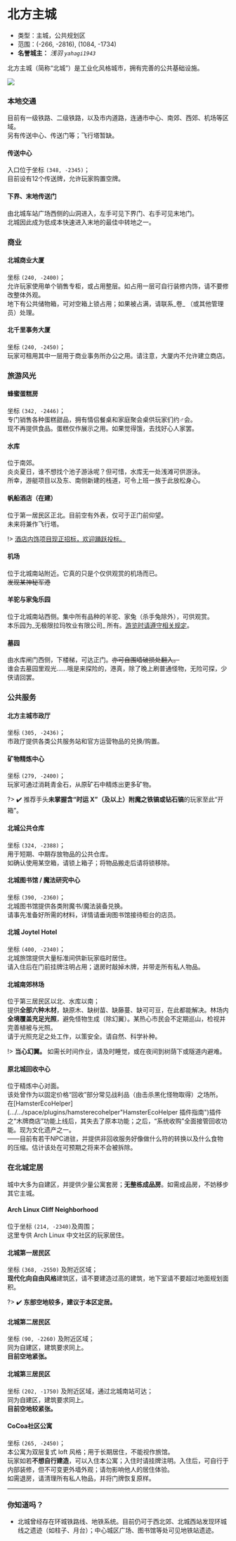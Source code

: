 # 北方主城

-   类型：主城，公共规划区
-   范围：(-266, -2816), (1084, -1734)
-   **名誉城主：** *浅羽  `yahagi1943`*

北方主城（简称“北城”）是工业化风格城市，拥有完善的公共基础设施。

![](../../assets/images/North-map.png)

### 本地交通

目前有一级铁路、二级铁路，以及市内道路，连通市中心、南郊、西郊、机场等区域。  
另有传送中心、传送门等；飞行塔暂缺。

#### 传送中心

入口位于坐标  `(348, -2345)`；  
目前设有12个传送牌，允许玩家购置空牌。

#### 下界、末地传送门

由北城车站广场西侧的山洞进入，左手可见下界门、右手可见末地门。  
北城因此成为低成本快速进入末地的最佳中转地之一。

### 商业

#### 北城商业大厦

坐标  `(240, -2400)`；  
允许玩家使用单个销售专柜，或占用整层。如占用一层可自行装修内饰，请不要修改整体外观。  
地下有公共储物箱，可对空箱上锁占用；如果被占满，请联系_卷_ （或其他管理员）处理。

#### 北千里事务大厦

坐标  `(240, -2450)`；  
玩家可租用其中一层用于商业事务所办公之用。请注意，大厦内不允许建立商店。

### 旅游风光

#### 蜂蜜蛋糕房

坐标  `(342, -2446)`；  
专门销售各种蛋糕甜品，拥有情侣餐桌和家庭聚会桌供玩家们约♂会。  
现不再提供食品。蛋糕仅作展示之用。如果觉得饿，去找好心人家罢。

#### 水库

位于南郊。  
炎炎夏日，谁不想找个池子游泳呢？但可惜，水库无一处浅滩可供游泳。  
所幸，游艇项目以及东、南侧新建的栈道，可令上班一族于此放松身心。

#### 帆船酒店（在建）

位于第一居民区正北。目前空有外表，仅可于正门前仰望。  
未来将兼作飞行塔。

!> [酒店内饰项目现正招标，欢迎踊跃投标。](https://bbs.nyaa.cat/d/1342--/2 "好耶是新坑。北城帆船酒店招标建设")

#### 机场

位于北城南站附近。它真的只是个仅供观赏的机场而已。  
~~发现某神秘军港~~

#### 羊驼与家兔乐园

位于北城南站西侧。集中所有品种的羊驼、家兔（杀手兔除外），可供观赏。  
本乐园为_无极限拉玛牧业有限公司_ 所有。[游览时请遵守相关规定](https://bbs.nyaa.cat/d/1293--/8 "无极限拉玛牧业有限公司——羊驼、家兔专营")。

#### 墓园

由水库闸门西侧，下楼梯，可达正门。~~亦可自围墙破损处翻入。~~  
谁会去墓园里观光……哦是来探险的，港真，除了晚上刷普通怪物，无险可探，少侠请回罢。

### 公共服务

#### 北方主城市政厅

坐标  `(305, -2436)`；  
市政厅提供各类公共服务站和官方运营物品的兑换/购置。

#### 矿物精炼中心

坐标  `(279, -2400)`；  
玩家可通过消耗青金石，从原矿石中精炼出更多矿物。

?> :heavy_check_mark: 推荐手头**未掌握含“时运 X”（及以上）附魔之铁镐或钻石镐**的玩家至此“开箱”。

#### 北城公共仓库

坐标  `(324, -2388)`；  
用于短期、中期存放物品的公共仓库。  
如确认使用某空箱，请锁上箱子；将物品搬走后请将锁移除。

#### 北城图书馆 / 魔法研究中心

坐标  `(390, -2360)`；  
北城图书馆提供各类附魔书/魔法装备兑换。  
请事先准备好所需的材料，详情请垂询图书馆接待柜台的店员。

#### 北城 Joytel Hotel

坐标  `(400, -2340)`；  
北城旅馆提供大量标准间供新玩家临时居住。  
请入住后在门前挂牌注明占用；退房时敲掉木牌，并带走所有私人物品。

#### 北城南郊林场

位于第三居民区以北、水库以南；  
提供**全部六种木材**，缺原木、缺树苗、缺藤蔓、缺可可豆，在此都能解决。林场内**全境覆盖充足光照**，避免怪物生成（除幻翼）。某热心市民会不定期巡山，检视并完善植被与光照。  
请于光照充足之处工作，以策安全。请自然、科学补种。

!> **当心幻翼。** 如需长时间作业，请及时睡觉，或在夜间到树荫下或隧道内避难。

#### 原北城回收中心

位于精炼中心对面。  
该处曾作为以固定价格“回收”部分常见战利品（由击杀黑化怪物取得）之场所。  
在[HamsterEcoHelper](.../.../space/plugins/hamsterecohelper"HamsterEcoHelper 插件指南")插件之“木牌商店”功能上线后，其失去了原本功能；之后，“系统收购”全面接管回收功能。现为文化遗产之一。  
——目前有若干NPC进驻，并提供非回收服务好像做什么符的转换以及什么食物的压缩。估计该处在可预期之将来不会被拆除。

### 在北城定居

城中大多为自建区，并提供少量公寓套房；**无整栋成品房**。如需成品房，不妨移步其它主城。

#### Arch Linux Cliff Neighborhood

位于坐标  `(214, -2340)`及周围；  
这里专供 Arch Linux 中文社区的玩家居住。

#### 北城第一居民区

坐标  `(368, -2550)`  及附近区域；  
**现代化向自由风格**建筑区，请不要建造过高的建筑，地下室请不要超过地面规划面积。

?> :heavy_check_mark: **东部空地较多，建议于本区定居。**

#### 北城第二居民区

坐标  `(90, -2260)`  及附近区域；  
同为自建区，建筑要求同上。  
**目前空地紧张。**

#### 北城第三居民区

坐标  `(202, -1750)`  及附近区域，通过北城南站可达；  
同为自建区，建筑要求同上。  
**目前空地较紧张。**

#### CoCoa社区公寓

坐标  `(265, -2450)`；  
本公寓为双层复式 loft 风格；用于长期居住，不能视作旅馆。  
玩家如若**不想自行建造**，可以入住本公寓；入住时请挂牌注明。入住后，可自行于内部装修，但不可变更外墙外观；请勿影响他人的居住体验。  
如需退房，请清理所有私人物品，并将门牌恢复原样。

----------

### 你知道吗？

-   北城曾经存在环城铁路线、地铁系统。目前仍可于西北郊、北城西站发现环城线之遗迹（如柱子、月台）；中心城区广场、图书馆等处可见地铁站遗迹。
